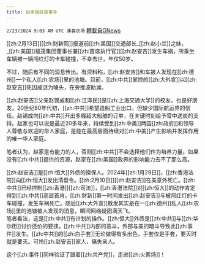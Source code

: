 ```yaml
---
title: 赵家姐妹故事多
---
```

`2/23/2024 9:03 AM UTC 澳喜农场` [轉載自GNews](https://gnews.org/articles/2334864)

         

[[zh:2月13日]][[zh:财新网]]报道前[[zh:美国]]交通部长_[[zh:赵小兰]]之妹，_[[zh:美国]]福茂集团董事长兼[[zh:首席执行官]][[zh:赵安吉]]发生车祸，所乘坐车辆被一辆闯红灯的卡车碰撞，不幸去世，年仅50岁。

不过，随后有不同的消息传出。有资料称，[[zh:赵安吉]]和车被人发现在[[zh:德州]]一个私人[[zh:农场]]里的池塘。目前，[[zh:中共]]掌控的[[zh:大外宣]]以[[zh:赵安吉]]死因成谜为噱头，在旁推波助澜。

[[zh:赵安吉]]父亲赵锡成和[[zh:江泽民]]是[[zh:上海交通大学]]的校友，也是好朋友。20世纪80年代初，[[zh:中共]]希望造船工业出口，但缺少国际航运界的信任。赵锡成向[[zh:中共]]开出多艘超大船舶的订单，在关键时刻给予雪中送炭的支持。赵家也可以说是最近20多年来，持续受到[[zh:中美]]两国[[zh:政府]]和领导人尊敬与欢迎的华人家庭，是能在最高层面持续对[[zh:中美]]产生影响并发挥作用的唯一华人家庭。

笔者认为，赵家是有能力的人，否则[[zh:中共]]不会选择他们作为培养力量。如果没有[[zh:中共]]提供的资源，赵家在[[zh:美国]]政界的影响能力去不了那么高。

[[zh:赵安吉]]是[[zh:恒大]]外债的担保人。2024年[[zh:1月29日]]，[[zh:香港法院]]向[[zh:恒大]]发出清盘令。[[zh:2月10日]][[zh:赵安吉]]在美意外死亡。[[zh:中共]]已经控制[[zh:香港]][[zh:司法]]，[[zh:香港法院]]对[[zh:恒大]]的动作肯定得到[[zh:中共]]高层首肯。[[zh:财新]]第一时间发出[[zh:赵安吉]]与被闯红灯的卡车碰撞，发生车祸死亡。随后[[zh:大外宣]]散发其实是在一[[zh:德州]]私人[[zh:农场]]里的池塘被人发现的消息，瞬间网络疑团满天飞。  
笔者看法，这是[[zh:中共]]有计划的操作。[[zh:恒大]]外债是[[zh:中共]]与[[zh:华尔街]]讨价还价的要挟。[[zh:中共]]内部的恶斗，外部与美的暗斗导致此[[zh:事件]]发生。[[zh:中共]]的[[zh:白手套]]无论做得有多出色，手套仅是手套，要灭时就是要灭。可怜[[zh:赵安吉]]家人，痛失亲人。

这个[[zh:事件]]同样验证了跟着[[zh:共产党]]，走进[[zh:火葬场]]！
